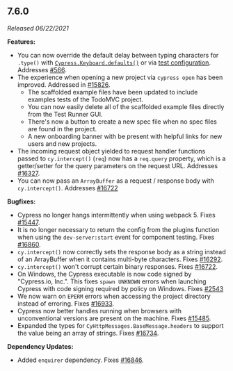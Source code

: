 ## 7.6.0

_Released 06/22/2021_

**Features:**

- You can now override the default delay between typing characters for `.type()` with [`Cypress.Keyboard.defaults()`](https://on.cypress.io/keyboard-api) or via [test configuration](https://on.cypress.io/writing-and-organizing-tests#Allowed-config-values). Addresses [#566](https://github.com/cypress-io/cypress/issues/566).
- The experience when opening a new project via `cypress open` has been improved. Addressed in [#15826](https://github.com/cypress-io/cypress/pull/15826).
  - The scaffolded example files have been updated to include examples tests of the TodoMVC project.
  - You can now easily delete all of the scaffolded example files directly from the Test Runner GUI.
  - There's now a button to create a new spec file when no spec files are found in the project.
  - A new onboarding banner with be present with helpful links for new users and new projects.
- The incoming request object yielded to request handler functions passed to `cy.intercept()` (`req`) now has a `req.query` property, which is a getter/setter for the query parameters on the request URL. Addresses [#16327](https://github.com/cypress-io/cypress/issues/16327).
- You can now pass an `ArrayBuffer` as a request / response body with `cy.intercept()`. Addresses [#16722](https://github.com/cypress-io/cypress/issues/16722)

**Bugfixes:**

- Cypress no longer hangs intermittently when using webpack 5. Fixes [#15447](https://github.com/cypress-io/cypress/issues/15447).
- It is no longer necessary to return the config from the plugins function when using the `dev-server:start` event for component testing. Fixes [#16860](https://github.com/cypress-io/cypress/issues/16860).
- `cy.intercept()` now correctly sets the response body as a string instead of an ArrayBuffer when it contains multi-byte characters. Fixes [#16292](https://github.com/cypress-io/cypress/issues/16292).
- `cy.intercept()` won't corrupt certain binary responses. Fixes [#16722](https://github.com/cypress-io/cypress/issues/16722).
- On Windows, the Cypress executable is now code signed by "Cypress.io, Inc.". This fixes `spawn UNKNOWN` errors when launching Cypress with code signing required by policy on Windows. Fixes [#2543](https://github.com/cypress-io/cypress/issues/2543)
- We now warn on `EPERM` errors when accessing the project directory instead of erroring. Fixes [#16933](https://github.com/cypress-io/cypress/issues/16933).
- Cypress now better handles running when browsers with unconventional versions are present on the machine. Fixes [#15485](https://github.com/cypress-io/cypress/issues/15485).
- Expanded the types for `CyHttpMessages.BaseMessage.headers` to support the value being an array of strings. Fixes [#16734](https://github.com/cypress-io/cypress/issues/16734).

**Dependency Updates:**

- Added `enquirer` dependency. Fixes [#16846](https://github.com/cypress-io/cypress/issues/16846).
